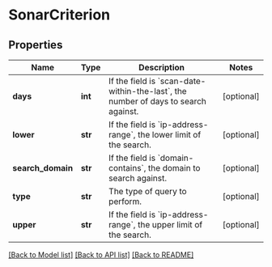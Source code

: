# SonarCriterion

## Properties
Name | Type | Description | Notes
------------ | ------------- | ------------- | -------------
**days** | **int** | If the field is &#x60;scan-date-within-the-last&#x60;, the number of days to search against. | [optional] 
**lower** | **str** | If the field is &#x60;ip-address-range&#x60;, the lower limit of the search. | [optional] 
**search_domain** | **str** | If the field is &#x60;domain-contains&#x60;, the domain to search against. | [optional] 
**type** | **str** | The type of query to perform. | [optional] 
**upper** | **str** | If the field is &#x60;ip-address-range&#x60;, the upper limit of the search. | [optional] 

[[Back to Model list]](../README.md#documentation-for-models) [[Back to API list]](../README.md#documentation-for-api-endpoints) [[Back to README]](../README.md)

